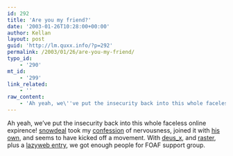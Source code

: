 ```yaml
---
id: 292
title: 'Are you my friend?'
date: '2003-01-26T10:28:00+00:00'
author: Kellan
layout: post
guid: 'http://lm.quxx.info/?p=292'
permalink: /2003/01/26/are-you-my-friend/
typo_id:
    - '290'
mt_id:
    - '299'
link_related:
    - ''
raw_content:
    - 'Ah yeah, we\''ve put the insecurity back into this whole faceless online expirence!  <a href=\"http://snowdeal.org\">snowdeal</a> took my <a href=\"http://laughingmeme.org/archives/000287.html\">confession</a> of nervousness, joined it with <a href=\"http://snowdeal.org/section/ex_machina/archives/2003_01_19_index.html#90221504\">his own</a>, and seems to have kicked off a movement. With <a href=\"http://www.decafbad.com/news_archives/000402.phtml\">deus_x</a>, and <a href=\"http://www.zymm.com/raster/200301.html#01172003\">raster</a>, plus a <a href=\"http://www.lazyweb.org/archives/003897.html\">lazyweb entry</a>, we got enough people for FOAF support group.'
---
```


Ah yeah, we’ve put the insecurity back into this whole faceless online expirence! [snowdeal](http://snowdeal.org) took my [confession](http://laughingmeme.org/archives/000287.html) of nervousness, joined it with [his own](http://snowdeal.org/section/ex_machina/archives/2003_01_19_index.html#90221504), and seems to have kicked off a movement. With [deus\_x](http://www.decafbad.com/news_archives/000402.phtml), and [raster](http://www.zymm.com/raster/200301.html#01172003), plus a [lazyweb entry](http://www.lazyweb.org/archives/003897.html), we got enough people for FOAF support group.